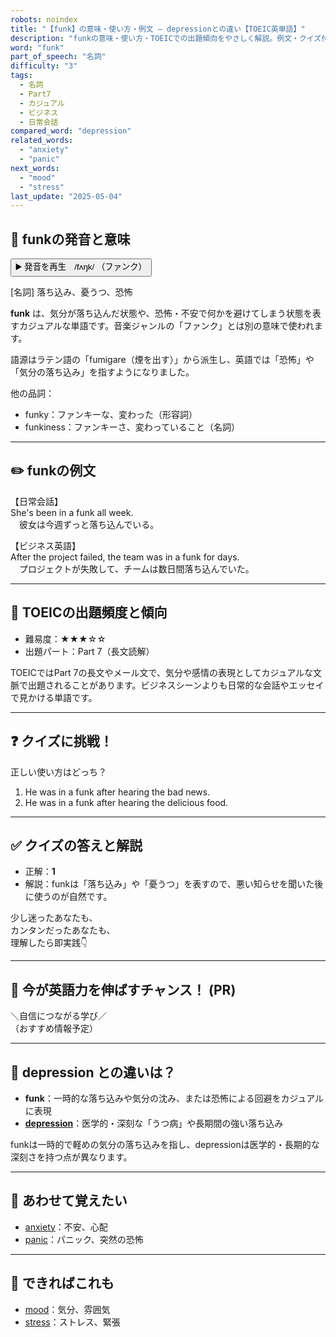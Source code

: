 ```yaml
---
robots: noindex
title: "【funk】の意味・使い方・例文 ― depressionとの違い【TOEIC英単語】"
description: "funkの意味・使い方・TOEICでの出題傾向をやさしく解説。例文・クイズ付きでdepressionとの違いもわかりやすく学べます。"
word: "funk"
part_of_speech: "名詞"
difficulty: "3"
tags:
  - 名詞
  - Part7
  - カジュアル
  - ビジネス
  - 日常会話
compared_word: "depression"
related_words:
  - "anxiety"
  - "panic"
next_words:
  - "mood"
  - "stress"
last_update: "2025-05-04"
---
```


## 🔰 funkの発音と意味

<button class="play-audio" onclick="playTTS('funk')">
  <span class="play-audio-main">
    ▶️ 発音を再生　/fʌŋk/
  </span>
  <span class="play-audio-sub">
    （ファンク）
  </span>
</button>

[名詞] 落ち込み、憂うつ、恐怖

**funk** は、気分が落ち込んだ状態や、恐怖・不安で何かを避けてしまう状態を表すカジュアルな単語です。音楽ジャンルの「ファンク」とは別の意味で使われます。

語源はラテン語の「fumigare（煙を出す）」から派生し、英語では「恐怖」や「気分の落ち込み」を指すようになりました。

他の品詞：  
- funky：ファンキーな、変わった（形容詞）
- funkiness：ファンキーさ、変わっていること（名詞）

---

## ✏️ funkの例文

【日常会話】  
She's been in a funk all week.  
　彼女は今週ずっと落ち込んでいる。

【ビジネス英語】  
After the project failed, the team was in a funk for days.  
　プロジェクトが失敗して、チームは数日間落ち込んでいた。

---

## 🎯 TOEICの出題頻度と傾向

- 難易度：★★★☆☆
- 出題パート：Part 7（長文読解）

TOEICではPart 7の長文やメール文で、気分や感情の表現としてカジュアルな文脈で出題されることがあります。ビジネスシーンよりも日常的な会話やエッセイで見かける単語です。

---

## ❓ クイズに挑戦！

正しい使い方はどっち？

1. He was in a funk after hearing the bad news.  
2. He was in a funk after hearing the delicious food.

---

## ✅ クイズの答えと解説

- 正解：**1**
- 解説：funkは「落ち込み」や「憂うつ」を表すので、悪い知らせを聞いた後に使うのが自然です。

少し迷ったあなたも、  
カンタンだったあなたも、  
理解したら即実践👇️

---

## 🚀 今が英語力を伸ばすチャンス！ (PR)

<div class="info-center">
＼自信につながる学び／<br>  
（おすすめ情報予定）
</div>

---

## 🤔  depression との違いは？

- **funk**：一時的な落ち込みや気分の沈み、または恐怖による回避をカジュアルに表現
- **[depression](/word/depression)**：医学的・深刻な「うつ病」や長期間の強い落ち込み

funkは一時的で軽めの気分の落ち込みを指し、depressionは医学的・長期的な深刻さを持つ点が異なります。

---

## 🧩 あわせて覚えたい

- [anxiety](/word/anxiety)：不安、心配
- [panic](/word/panic)：パニック、突然の恐怖

---

## 📖 できればこれも

- [mood](/word/mood)：気分、雰囲気
- [stress](/word/stress)：ストレス、緊張

<!-- cvid: aid23_bid18 -->
